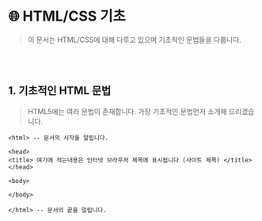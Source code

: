 # :globe_with_meridians: HTML/CSS 기초
> 이 문서는 HTML/CSS에 대해 다루고 있으며 기초적인 문법들을 다룹니다.
<br>
<br>

## 1. 기초적인 HTML 문법
> HTML5에는 여러 문법이 존재합니다.
> 가장 기초적인 문법먼저 소개해 드리겠습니다.

```
<html> -- 문서의 시작을 알립니다.

<head>
<title> 여기에 적는내용은 인터넷 브라우저 제목에 표시됩니다 (사이트 제목) </title>
</head>

<body>

</body>

</html> -- 문서의 끝을 알립니다.

```
